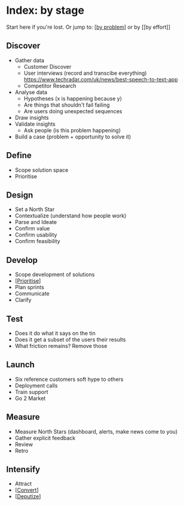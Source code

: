 # Index: by stage

Start here if you're lost. Or jump to: [[by problem]] or by [[by effort]]

## Discover

- Gather data
  - Customer Discover
  - User interviews (record and transcibe everything) <https://www.techradar.com/uk/news/best-speech-to-text-app>
  - Competitor Research
- Analyse data
  - Hypotheses (x is happening because y)
  - Are things that shouldn't fail failing
  - Are users doing unexpected sequences
- Draw insights
- Validate insights
  - Ask people (is this problem happening)
- Build a case (problem + opportunity to solve it)

## Define

- Scope solution space
- Prioritise

## Design

- Set a North Star
- Contextualize (understand how people work)
- Parse and Ideate
- Confirm value
- Confirm usability
- Confirm feasibility

## Develop

- Scope development of solutions
- [[Prioritise]]
- Plan sprints
- Communicate
- Clarify

## Test

- Does it do what it says on the tin
- Does it get a subset of the users their results
- What friction remains? Remove those

## Launch

- Six reference customers soft hype to others
- Deployment calls
- Train support
- Go 2 Market

## Measure

- Measure North Stars (dashboard, alerts, make news come to you)
- Gather explicit feedback
- Review
- Retro

## Intensify

- Attract
- [[Convert]]
- [[Deputize]]


[//begin]: # "Autogenerated link references for markdown compatibility"
[by problem]: by-problem "By Problem"
[Prioritise]: prioritise "Prioritise"
[Convert]: convert "Convert"
[Deputize]: deputize "Deputize"
[//end]: # "Autogenerated link references"
